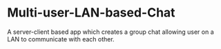 # Multi-user-LAN-based-Chat
A server-client based app which creates a group chat allowing user on a LAN to communicate with each other.
